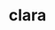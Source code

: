 ---
title: "clara"
layout: cache
categories: [package, v0.18.0]
meta: {"versions": ["1.1.5"], "compilers": ["gcc@=7.5.0"], "oss": ["ubuntu18.04"], "platforms": ["linux"], "targets": ["x86_64"], "stacks": ["radiuss", "root"], "num_specs": 1, "num_specs_by_stack": {"root": 1, "radiuss": 1}}
spec_details: [{"hash": "zv5jexcpkoi2nvlvis3nyci5gkf7gsns", "compiler": "gcc@=7.5.0", "versions": ["1.1.5"], "os": "ubuntu18.04", "platform": "linux", "target": "x86_64", "variants": ["build_type=RelWithDebInfo", "~ipo", "+single_header"], "stacks": ["root", "radiuss"], "size": "-", "tarball": "https://binaries.spack.io/releases/v0.18.0/build_cache/linux-ubuntu18.04-x86_64/gcc-7.5.0/clara-1.1.5/linux-ubuntu18.04-x86_64-gcc-7.5.0-clara-1.1.5-zv5jexcpkoi2nvlvis3nyci5gkf7gsns.spack"}]
---